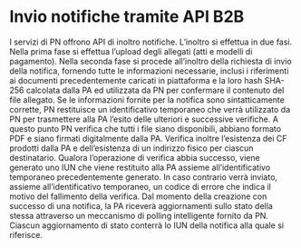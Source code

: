 # Invio notifiche tramite API B2B

I servizi di PN offrono API di inoltro notifiche. L’inoltro si effettua in due fasi. Nella prima fase si effettua l’upload degli allegati (atti e modelli di pagamento). Nella seconda fase si procede all’inoltro della richiesta di invio della notifica, fornendo tutte le informazioni necessarie, inclusi i riferimenti ai documenti precedentemente caricati in piattaforma e la loro hash SHA-256 calcolata dalla PA ed utilizzata da PN per confermare il contenuto del file allegato. Se le informazioni fornite per la notifica sono sintatticamente corrette, PN restituisce un identificativo temporaneo che verrà utilizzato da PN per trasmettere alla PA l’esito delle ulteriori e successive verifiche. A questo punto PN verifica che tutti i file siano disponibili, abbiano formato PDF e siano firmati digitalmente dalla PA. Verifica inoltre l’esistenza dei CF prodotti dalla PA e dell’esistenza di un indirizzo fisico per ciascun destinatario. Qualora l’operazione di verifica abbia successo, viene generato uno IUN che viene restituito alla PA assieme all’identificativo temporaneo precedentemente generato. In caso contrario verrà inviato, assieme all’identificativo temporaneo, un codice di errore che indica il motivo del fallimento della verifica. Dal momento della creazione con successo di una notifica, la PA riceverà aggiornamenti sullo stato della stessa attraverso un meccanismo di polling intelligente fornito da PN. Ciascun aggiornamento di stato conterrà lo IUN della notifica alla quale si riferisce.
